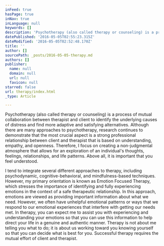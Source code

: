 ```yaml
---
inFeed: true
hasPage: true
inNav: true
inLanguage: null
keywords: []
description: 'Psychotherapy (also called therapy or counseling) is a process of mutual collaboration between therapist and client to identify the underlying causes of distress and find more adaptive and satisfying alternatives. Although there are many approaches to psychotherapy, research continues to demonstrate that the most crucial aspect is a strong professional relationship between client and therapist that is based on understanding, empathy, and openness. Therefore, I focus on creating a non-judgmental atmosphere that allows for an exploration of an individual’s thoughts, feelings, relationships, and life patterns. Above all, it is important that you feel understood. '
datePublished: '2016-05-05T02:55:23.315Z'
dateModified: '2016-05-05T02:52:48.170Z'
title: ''
author: []
sourcePath: _posts/2016-05-05-therapy.md
authors: []
publisher:
  name: null
  domain: null
  url: null
  favicon: null
starred: false
url: therapy/index.html
_type: Article

---
```

Psychotherapy (also called therapy or counseling) is a process of mutual collaboration between therapist and client to identify the underlying causes of distress and find more adaptive and satisfying alternatives. Although there are many approaches to psychotherapy, research continues to demonstrate that the most crucial aspect is a strong professional relationship between client and therapist that is based on understanding, empathy, and openness. Therefore, I focus on creating a non-judgmental atmosphere that allows for an exploration of an individual's thoughts, feelings, relationships, and life patterns. Above all, it is important that you feel understood. 

I tend to integrate several different approaches to therapy, including psychodynamic, cognitive-behavioral, and mindfulness-based techniques. However, my primary orientation is known as Emotion Focused Therapy, which stresses the importance of identifying and fully experiencing emotions in the context of a safe therapeutic relationship. In this approach, emotions are viewed as providing important information about what we need. However, we often have unhelpful emotional patterns or ways that we respond to our emotional experiences that interfere with getting our needs met. In therapy, you can expect me to assist you with experiencing and understanding your emotions so that you can use this information to help direct your life in a genuine and authentic manner. Therapy is not about me telling you what to do; it is about us working toward you knowing yourself so that you can decide what is best for you. Successful therapy requires the mutual effort of client and therapist.
